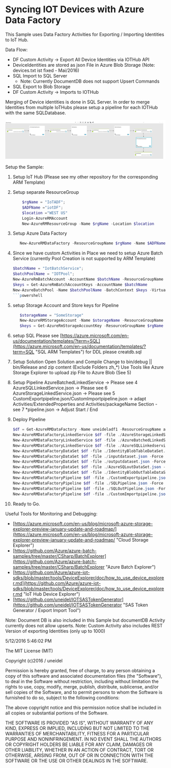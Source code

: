 # Syncing IOT Devices with Azure Data Factory


This Sample uses Data Factory Activities for Exporting / Importing Identities to IoT Hub.

Data Flow:

 - DF Custom Activity -> Export All Device Identities via IOTHub API
 - DeviceIdentities are stored as json File in Azure Blob Storage (Note: devices.txt ist fixed - Mai/2016)
 - SQL Import to SQL Server
	 - Note: Currently DocumentDB does not support Upsert Commands
 - SQL Export to Blob Storage
 - DF Custom Activity -> Imports to IOTHub


Merging of Device identities is done in SQL Server. 
In order to merge Identities from multiple IoTHubs please setup a pipeline for each IOTHub with the same SQLDatabase.


![](https://raw.githubusercontent.com/uneidel/IoTADF/master/Architecture.JPG)

Setup the Sample:

1) Setup IoT Hub (Please see my other repository for the corresponding ARM Template)
2) Setup separate ResourceGroup
	```powershell
		$rgName = "IoTADF";
		$ADFName ="iotDF";
		$location ="WEST US"
		Login-AzureRMAccount
		New-AzureRMResourceGroup -Name $rgName -Location $location
	```
3) Setup Azure Data Factory
    ```powershell
       New-AzureRMDataFactory -ResourceGroupName $rgName -Name $ADFName -Location $location
    ```

4) Since we have custom Activities in Place we need to setup Azure Batch Service (currently Pool Creation is not supported by ARM Template)
	```powershell
    $batchName = "IotBatchService";
    $batchPoolName = "IOTPool";
    New-AzureRmBatchAccount -AccountName $batchName -ResourceGroupName $rgName -Location $location
    $keys = Get-AzureRmBatchAccountKeys -AccountName $batchName
    New-AzureBatchPool -Name $batchPoolName -BatchContext $keys -VirtualMachineSize "small" -OSFamily "4" -TargetOSVersion "*" -TargetDedicated 1
    ```powershell

5) setup Storage Account and Store keys for Pipeline
    ```powershell
       $storageName = "SomeStorage" 
       New-AzureRMStorageAccount -Name $storageName -ResourceGroupName  $rgName -Type Standard_LRS -Location $location
       $keys = Get-AzureRmStorageAccountKey -ResourceGroupName $rgName -Name  $storageName
    ```

6) setup SQL 
     Please see [https://azure.microsoft.com/en-us/documentation/templates/?term=SQL](https://azure.microsoft.com/en-us/documentation/templates/?term=SQL "SQL ARM Templates")
	 for DDL please creatdb.sql

7)  Setup Solution
	Open Solution and Compile
    Change to bin/debug || bin/Release and zip content (Exclude Folders zh_*)
    Use Tools like Azure Storage Explorer to upload zip File to Azure Blob (See 5)

8)  Setup Pipeline 
     AzureBatchedLinkedService -> Please see 4
     AzureSQLLinkedService.json -> Please see 6
     AzureStorageLinkedService.json -> Please see 5
     CustomExportpipeline.json/CustomImportpipeline.json -> adapt Activities/ExtendedProperties and Activities/packageName Section - see 7
     *pipeline.json -> Adjust Start / End 
     

8) Deploy Pipeline
   	```powershell
    $df = Get-AzureRMDataFactory -Name uneideladf1 -ResourceGroupName azureiotdatafactory
  	New-AzureRMDataFactoryLinkedService $df -file ./AzureStorageLinkedService.json -Force
	New-AzureRMDataFactoryLinkedService $df -file ./AzureBatchedLinkedService.json -Force
	New-AzureRMDataFactoryLinkedService $df -file ./AzureSQLLinkedservice.json -Force
	New-AzureRMDataFactoryDataSet $df -file ./IdentityBlobTableDataSet.json -Force
	New-AzureRMDataFactoryDataSet $df -file ./inputdataset.json -Force
	New-AzureRMDataFactoryDataSet $df -file ./outputdataset.json -Force
	New-AzureRMDataFactoryDataSet $df -file ./AzureSQLoutDataSet.json -Force
	New-AzureRMDataFactoryDataSet $df -file ./IdentityBlobOutTableDataSet.json -Force
	New-AzureRMDataFactoryPipeline $df -file ./CustomExportpipeline.json -Force
	New-AzureRMDataFactoryPipeline $df -file ./SQLPipeline.json -Force
	New-AzureRMDataFactoryPipeline $df -file ./SQLOutPipeline.json -Force
	New-AzureRMDataFactoryPipeline $df -file ./CustomImportpipeline.json -Force
    ```

9) Ready to Go.


Useful Tools for Monitoring and Debugging:
* [https://azure.microsoft.com/en-us/blog/microsoft-azure-storage-explorer-preview-january-update-and-roadmap/](https://azure.microsoft.com/en-us/blog/microsoft-azure-storage-explorer-preview-january-update-and-roadmap/ "Cloud Storage Explorer")
* [https://github.com/Azure/azure-batch-samples/tree/master/CSharp/BatchExplorer](https://github.com/Azure/azure-batch-samples/tree/master/CSharp/BatchExplorer "Azure Batch Explorer")
* [https://github.com/Azure/azure-iot-sdks/blob/master/tools/DeviceExplorer/doc/how_to_use_device_explorer.md](https://github.com/Azure/azure-iot-sdks/blob/master/tools/DeviceExplorer/doc/how_to_use_device_explorer.md "IoT Hub Device Explorer")
* [https://github.com/uneidel/IOTSASTokenGenerator](https://github.com/uneidel/IOTSASTokenGenerator "SAS Token Generator / Export Import Tool")

Note: Document DB is also included in this Sample but documentDB Activity currently does not allow upserts.
Note: Custom Activity also includes REST Version of exporting Identities (only up to 1000)

5/12/2016 5:46:02 PM 

The MIT License (MIT)

Copyright (c)2016 / uneidel

Permission is hereby granted, free of charge, to any person obtaining a copy of this software and associated documentation files (the "Software"), to deal in the Software without restriction, including without limitation the rights to use, copy, modify, merge, publish, distribute, sublicense, and/or sell copies of the Software, and to permit persons to whom the Software is furnished to do so, subject to the following conditions:

The above copyright notice and this permission notice shall be included in all copies or substantial portions of the Software.

THE SOFTWARE IS PROVIDED "AS IS", WITHOUT WARRANTY OF ANY KIND, EXPRESS OR IMPLIED, INCLUDING BUT NOT LIMITED TO THE WARRANTIES OF MERCHANTABILITY, FITNESS FOR A PARTICULAR PURPOSE AND NONINFRINGEMENT. IN NO EVENT SHALL THE AUTHORS OR COPYRIGHT HOLDERS BE LIABLE FOR ANY CLAIM, DAMAGES OR OTHER LIABILITY, WHETHER IN AN ACTION OF CONTRACT, TORT OR OTHERWISE, ARISING FROM, OUT OF OR IN CONNECTION WITH THE SOFTWARE OR THE USE OR OTHER DEALINGS IN THE SOFTWARE.